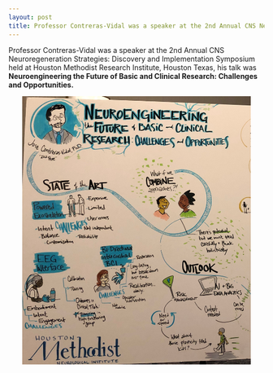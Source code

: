 ```yaml
---
layout: post
title: Professor Contreras-Vidal was a speaker at the 2nd Annual CNS Neuroregeneration Strategies Symposium
---
```

Professor Contreras-Vidal was a speaker at the 2nd Annual CNS Neuroregeneration Strategies: Discovery and Implementation Symposium held at Houston Methodist Research Institute, Houston Texas, his talk was <strong>Neuroengineering the Future of Basic and Clinical Research: Challenges and Opportunities.</strong>

<div style="text-align:center"><img src="/photos/poster.jpg" width="450"/></div>
